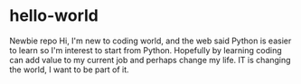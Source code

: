# hello-world
Newbie repo
Hi, I'm new to coding world, and the web said Python is easier to learn so I'm interest to start from Python. Hopefully by learning coding can add value to my current job and perhaps change my life.
IT is changing the world, I want to be part of it.
